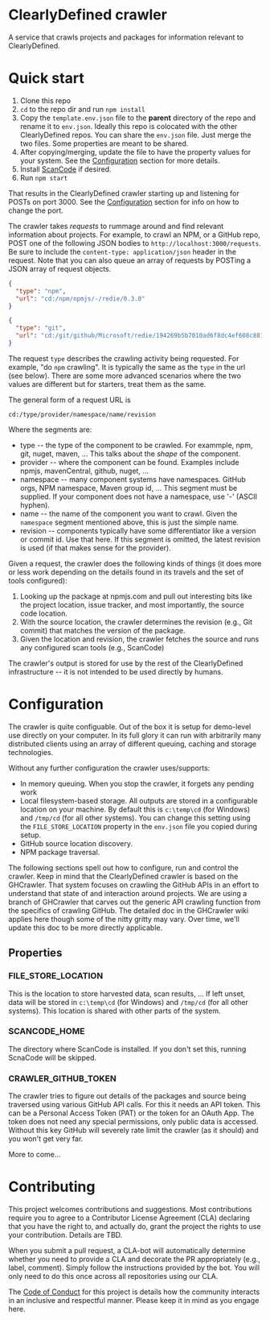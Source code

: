 # ClearlyDefined crawler
A service that crawls projects and packages for information relevant to ClearlyDefined.

# Quick start

1. Clone this repo
1. `cd` to the repo dir and run `npm install`
1. Copy the `template.env.json` file to the **parent** directory of the repo and rename it to `env.json`. Ideally this repo is colocated with the other ClearlyDefined repos. You can share the `env.json` file. Just merge the two files. Some properties are meant to be shared.
1. After copying/merging, update the file to have the property values for your system. See the [Configuration](#configuration) section for more details.
1. Install [ScanCode](https://github.com/nexB/scancode-toolkit) if desired.
1. Run `npm start`

That results in the ClearlyDefined crawler starting up and listening for POSTs on port 3000. See the [Configuration](#configuration) section for info on how to change the port.

The crawler takes _requests_ to rummage around and find relevant information about projects. For example, to crawl an NPM, or a GitHub repo, POST one of the following JSON bodies to `http://localhost:3000/requests`. Be sure to include the `content-type: application/json` header in the request. Note that you can also queue an array of requests by POSTing a JSON array of request objects.

```json
{
  "type": "npm",
  "url": "cd:/npm/npmjs/-/redie/0.3.0"
}
```

```json
{
  "type": "git",
  "url": "cd:/git/github/Microsoft/redie/194269b5b7010ad6f8dc4ef608c88128615031ca"
}
```

The request `type` describes the crawling activity being requested. For example, "do `npm` crawling". It is typically the same as the `type` in the url (see below). There are some more advanced scenarios where the two values are different but for starters, treat them as the same.

The general form of a request URL is

```
cd:/type/provider/namespace/name/revision
```

Where the segments are:
* type -- the type of the component to be crawled. For exammple, npm, git, nuget, maven, ... This talks about the *shape* of the component.
* provider -- where the component can be found. Examples include npmjs, mavenCentral, github, nuget, ...
* namespace -- many component systems have namespaces. GitHub orgs, NPM namespace, Maven group id, ... This segment must be supplied. If your component does not have a namespace, use '-' (ASCII hyphen).
* name -- the name of the component you want to crawl. Given the `namespace` segment mentioned above, this is just the simple name.
* revision -- components typically have some differentiator like a version or commit id. Use that here. If this segment is omitted, the latest revision is used (if that makes sense for the provider).


Given a request, the crawler does the following kinds of things (it does more or less work depending on the details found in its travels and the set of tools configured):

1. Looking up the package at npmjs.com and pull out interesting bits like the project location, issue tracker, and most importantly, the source code location.
1. With the source location, the crawler determines the revision (e.g., Git commit) that matches the version of the package.
1. Given the location and revision, the crawler fetches the source and runs any configured scan tools (e.g., ScanCode)

The crawler's output is stored for use by the rest of the ClearlyDefined infrastructure -- it is not intended to be used directly by humans.



# Configuration

The crawler is quite configuable. Out of the box it is setup for demo-level use directly on your computer. In its full glory it can run with arbitrarily many distributed clients using an array of different queuing, caching and storage technologies.

Without any further configuration the crawler uses/supports:
* In memory queuing. When you stop the crawler, it forgets any pending work
* Local filesystem-based storage. All outputs are stored in a configurable location on your machine. By default this is `c:\temp\cd` (for Windows) and `/tmp/cd` (for all other systems). You can change this setting using the `FILE_STORE_LOCATION` property in the `env.json` file you copied during setup.
* GitHub source location discovery.
* NPM package traversal.

The following sections spell out how to configure, run and control the crawler. Keep in mind that the ClearlyDefined crawler is based on the GHCrawler. That system focuses on crawling the GitHub APIs in an effort to understand that state of and interaction around projects. We are using a branch of GHCrawler that carves out the generic API crawling function from the specifics of crawling GitHub. The detailed doc in the GHCrawler wiki applies here though some of the nitty gritty may vary. Over time, we'll update this doc to be more directly applicable.

## Properties

### FILE_STORE_LOCATION
This is the location to store harvested data, scan results, ... If left unset, data will be stored in `c:\temp\cd` (for Windows) and `/tmp/cd` (for all other systems). This location is shared with other parts of the system.

### SCANCODE_HOME
The directory where ScanCode is installed. If you don't set this, running ScnaCode will be skipped.

### CRAWLER_GITHUB_TOKEN
The crawler tries to figure out details of the packages and source being traversed using various GitHub API calls. For this it needs an API token. This can be a Personal Access Token (PAT) or the token for an OAuth App. The token does not need any special permissions, only public data is accessed. Without this key GitHub will severely rate limit the crawler (as it should) and you won't get very far.


More to come...

# Contributing

This project welcomes contributions and suggestions. Most contributions require you to
agree to a Contributor License Agreement (CLA) declaring that you have the right to,
and actually do, grant the project the rights to use your contribution. Details are TBD.

When you submit a pull request, a CLA-bot will automatically determine whether you need
to provide a CLA and decorate the PR appropriately (e.g., label, comment). Simply follow the
instructions provided by the bot. You will only need to do this once across all repositories using our CLA.

The [Code of Conduct](CODE_OF_CONDUCT.md) for this project is details how the community interacts in
an inclusive and respectful manner. Please keep it in mind as you engage here.